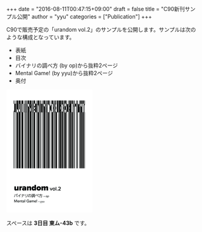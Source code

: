 +++
date = "2016-08-11T00:47:15+09:00"
draft = false
title = "C90新刊サンプル公開"
author = "yyu"
categories = ["Publication"]
+++

C90で販売予定の「urandom vol.2」のサンプルを公開します。サンプルは次のような構成となっています。

* 表紙
* 目次
* バイナリの調べ方 (by op)から抜粋2ページ
* Mental Game! (by yyu)から抜粋2ページ
* 奥付

[![C90 Sample](/images/c90_cover_thumb.png)](/pdfs/c90_sample.pdf)

スペースは **3日目 東ム-43b** です。
